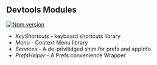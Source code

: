 ## Devtools Modules

[![Npm version](https://img.shields.io/npm/v/devtools-modules.svg)](https://npmjs.org/package/devtools-modules)

* *KeyShortcuts* - keyboard shortcuts library
* *Menu* - Context Menu library
* *Services* - A de-privilidged shim for prefs and appInfo
* *PrefsHelper* - A Prefs convenience Wrapper
